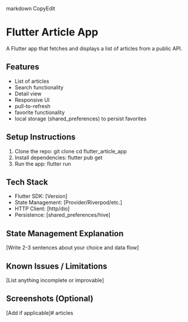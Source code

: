 markdown
CopyEdit
# Flutter Article App
A Flutter app that fetches and displays a list of articles from a public
API.

## Features
- List of articles
- Search functionality
- Detail view
- Responsive UI
- pull-to-refresh
- favorite functionality
- local storage (shared_preferences) to persist favorites

## Setup Instructions
1. Clone the repo:
   git clone <your-repo-link>
   cd flutter_article_app
2. Install dependencies:
   flutter pub get
3. Run the app:
   flutter run

## Tech Stack
- Flutter SDK: [Version]
- State Management: [Provider/Riverpod/etc.]
- HTTP Client: [http/dio]
- Persistence: [shared_preferences/hive]

## State Management Explanation
[Write 2-3 sentences about your choice and data flow]
## Known Issues / Limitations
[List anything incomplete or improvable]
## Screenshots (Optional)
[Add if applicable]#   a r t i c l e s  
 